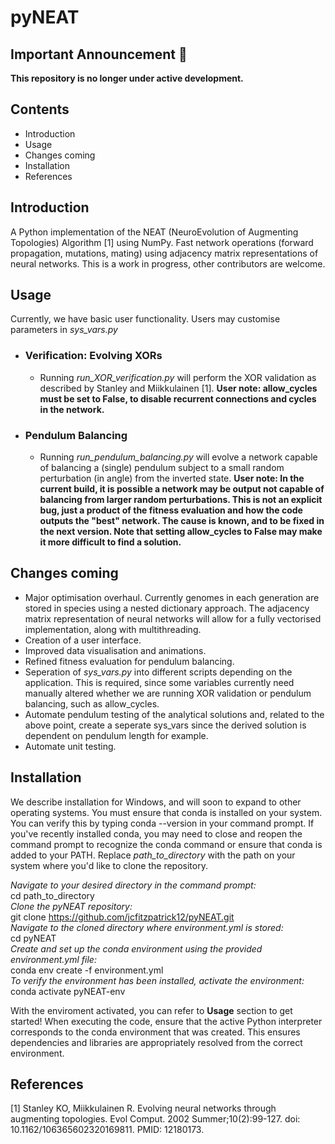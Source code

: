 # pyNEAT

## Important Announcement :loudspeaker:

**This repository is no longer under active development.**

## Contents
* Introduction
* Usage
* Changes coming
* Installation
* References

## Introduction
A Python implementation of the NEAT (NeuroEvolution of Augmenting Topologies) Algorithm [1] using NumPy. Fast network operations (forward propagation, mutations, mating) using adjacency matrix representations of neural networks. This is a work in progress, other contributors are welcome.

## Usage 
Currently, we have basic user functionality. Users may customise parameters in _sys_vars.py_

* ### Verification: Evolving XORs
  * Running _run_XOR_verification.py_ will perform the XOR validation as described by Stanley and Miikkulainen [1]. __User note: allow_cycles must be set to False, to disable recurrent connections and cycles in the network.__
* ### Pendulum Balancing
  * Running _run_pendulum_balancing.py_ will evolve a network capable of balancing a (single) pendulum subject to a small random perturbation (in angle) from the inverted state. __User note: In the current build, it is possible a network may be output not capable of balancing from larger random perturbations. This is not an explicit bug, just a product of the fitness evaluation and how the code outputs the "best" network. The cause is known, and to be fixed in the next version. Note that setting allow_cycles to False may make it more difficult to find a solution.__
 
## Changes coming
* Major optimisation overhaul. Currently genomes in each generation are stored in species using a nested dictionary approach. The adjacency matrix representation of neural networks will allow for a fully vectorised implementation, along with multithreading.
* Creation of a user interface.
* Improved data visualisation and animations.
* Refined fitness evaluation for pendulum balancing.
* Seperation of _sys_vars.py_ into different scripts depending on the application. This is required, since some variables currently need manually altered whether we are running XOR validation or pendulum balancing, such as allow_cycles.
* Automate pendulum testing of the analytical solutions and, related to the above point, create a seperate sys_vars since the derived solution is dependent on pendulum length for example.
* Automate unit testing.

  
## Installation
We describe installation for Windows, and will soon to expand to other operating systems. You must ensure that conda is installed on your system. You can verify this by typing conda --version in your command prompt. If you've recently installed conda, you may need to close and reopen the command prompt to recognize the conda command or ensure that conda is added to your PATH. Replace _path_to_directory_ with the path on your system where you'd like to clone the repository.

_Navigate to your desired directory in the command prompt:_ \
cd path_to_directory \
_Clone the pyNEAT repository:_ \
git clone https://github.com/jcfitzpatrick12/pyNEAT.git \
_Navigate to the cloned directory where environment.yml is stored:_ \
cd pyNEAT \
_Create and set up the conda environment using the provided environment.yml file:_ \
conda env create -f environment.yml \
_To verify the environment has been installed, activate the environment:_ \
conda activate pyNEAT-env 

With the enviroment activated, you can refer to __Usage__ section to get started! When executing the code, ensure that the active Python interpreter corresponds to the conda environment that was created. This ensures dependencies and libraries are appropriately resolved from the correct environment.

## References
[1] Stanley KO, Miikkulainen R. Evolving neural networks through augmenting topologies. Evol Comput. 2002 Summer;10(2):99-127. doi: 10.1162/106365602320169811. PMID: 12180173.
